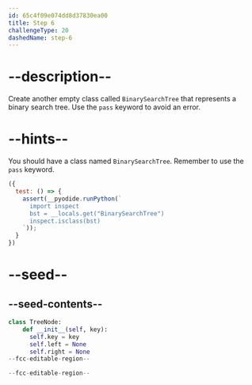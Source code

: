 ```yaml
---
id: 65c4f09e074dd8d37830ea00
title: Step 6
challengeType: 20
dashedName: step-6
---
```


# --description--

Create another empty class called `BinarySearchTree` that represents a binary search tree. Use the `pass` keyword to avoid an error.

# --hints--

You should have a class named `BinarySearchTree`. Remember to use the `pass` keyword.

```js
({
  test: () => {
    assert(__pyodide.runPython(`
      import inspect
      bst = __locals.get("BinarySearchTree")
      inspect.isclass(bst)
    `));
  }
})
```

# --seed--

## --seed-contents--

```py
class TreeNode:
    def __init__(self, key):
      self.key = key
      self.left = None
      self.right = None
--fcc-editable-region--

--fcc-editable-region--
```
